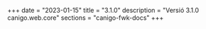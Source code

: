 +++
date        = "2023-01-15"
title       = "3.1.0"
description = "Versió 3.1.0 canigo.web.core"
sections    = "canigo-fwk-docs"
+++